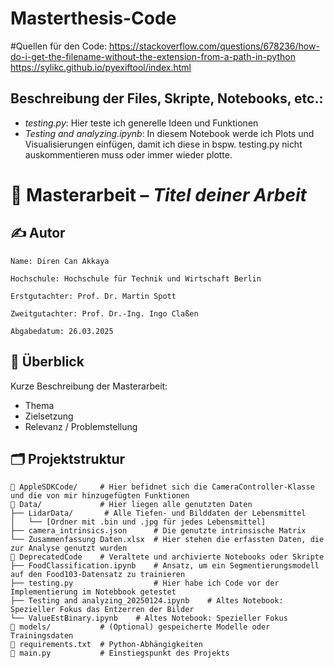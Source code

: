 # Masterthesis-Code
#Quellen für den Code:
https://stackoverflow.com/questions/678236/how-do-i-get-the-filename-without-the-extension-from-a-path-in-python
https://sylikc.github.io/pyexiftool/index.html

## Beschreibung der Files, Skripte, Notebooks, etc.:
- *testing.py*: Hier teste ich generelle Ideen und Funktionen
- *Testing and analyzing.ipynb*: In diesem Notebook werde ich Plots und Visualisierungen einfügen, damit ich diese in bspw. testing.py nicht auskommentieren muss oder immer wieder plotte.

# 📘 Masterarbeit – *Titel deiner Arbeit*

## ✍️ Autor

    Name: Diren Can Akkaya

    Hochschule: Hochschule für Technik und Wirtschaft Berlin

    Erstgutachter: Prof. Dr. Martin Spott

    Zweitgutachter: Prof. Dr.-Ing. Ingo Claßen

    Abgabedatum: 26.03.2025

## 🧠 Überblick

Kurze Beschreibung der Masterarbeit:  
- Thema  
- Zielsetzung  
- Relevanz / Problemstellung  

## 🗂️ Projektstruktur

```plaintext
📁 AppleSDKCode/     # Hier befidnet sich die CameraController-Klasse und die von mir hinzugefügten Funktionen
📁 Data/             # Hier liegen alle genutzten Daten
├── LidarData/       # Alle Tiefen- und Bilddaten der Lebensmittel
│   └── [Ordner mit .bin und .jpg für jedes Lebensmittel]
├── camera_intrinsics.json      # Die genutzte intrinsische Matrix
└── Zusammenfassung Daten.xlsx  # Hier stehen die erfassten Daten, die zur Analyse genutzt wurden
📁 DeprecatedCode    # Veraltete und archivierte Notebooks oder Skripte
├── FoodClassification.ipynb    # Ansatz, um ein Segmentierungsmodell auf den Food103-Datensatz zu trainieren
├── testing.py                  # Hier habe ich Code vor der Implementierung im Notebbook getestet 
├── Testing and analyzing_20250124.ipynb    # Altes Notebook: Spezieller Fokus das Entzerren der Bilder
└── ValueEstBinary.ipynb    # Altes Notebook: Spezieller Fokus 
📁 models/           # (Optional) gespeicherte Modelle oder Trainingsdaten
📄 requirements.txt  # Python-Abhängigkeiten
📄 main.py           # Einstiegspunkt des Projekts

